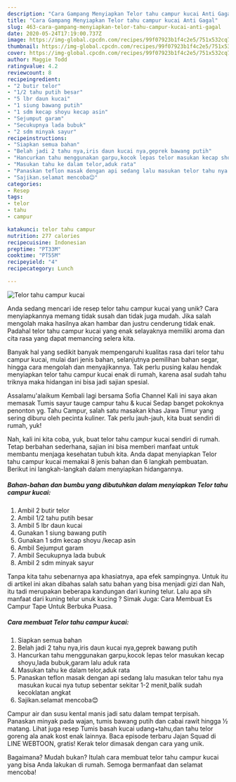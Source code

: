 ```yaml
---
description: "Cara Gampang Menyiapkan Telor tahu campur kucai Anti Gagal"
title: "Cara Gampang Menyiapkan Telor tahu campur kucai Anti Gagal"
slug: 463-cara-gampang-menyiapkan-telor-tahu-campur-kucai-anti-gagal
date: 2020-05-24T17:19:00.737Z
image: https://img-global.cpcdn.com/recipes/99f07923b1f4c2e5/751x532cq70/telor-tahu-campur-kucai-foto-resep-utama.jpg
thumbnail: https://img-global.cpcdn.com/recipes/99f07923b1f4c2e5/751x532cq70/telor-tahu-campur-kucai-foto-resep-utama.jpg
cover: https://img-global.cpcdn.com/recipes/99f07923b1f4c2e5/751x532cq70/telor-tahu-campur-kucai-foto-resep-utama.jpg
author: Maggie Todd
ratingvalue: 4.2
reviewcount: 8
recipeingredient:
- "2 butir telor"
- "1/2 tahu putih besar"
- "5 lbr daun kucai"
- "1 siung bawang putih"
- "1 sdm kecap shoyu kecap asin"
- "Sejumput garam"
- "Secukupnya lada bubuk"
- "2 sdm minyak sayur"
recipeinstructions:
- "Siapkan semua bahan"
- "Belah jadi 2 tahu nya,iris daun kucai nya,geprek bawang putih"
- "Hancurkan tahu menggunakan garpu,kocok lepas telor masukan kecap shoyu,lada bubuk,garam lalu aduk rata"
- "Masukan tahu ke dalam telor,aduk rata"
- "Panaskan teflon masak dengan api sedang lalu masukan telor tahu nya masukan kucai nya tutup sebentar sekitar 1-2 menit,balik sudah kecoklatan angkat"
- "Sajikan.selamat mencoba😊"
categories:
- Resep
tags:
- telor
- tahu
- campur

katakunci: telor tahu campur 
nutrition: 277 calories
recipecuisine: Indonesian
preptime: "PT33M"
cooktime: "PT55M"
recipeyield: "4"
recipecategory: Lunch

---
```



![Telor tahu campur kucai](https://img-global.cpcdn.com/recipes/99f07923b1f4c2e5/751x532cq70/telor-tahu-campur-kucai-foto-resep-utama.jpg)

Anda sedang mencari ide resep telor tahu campur kucai yang unik? Cara menyiapkannya memang tidak susah dan tidak juga mudah. Jika salah mengolah maka hasilnya akan hambar dan justru cenderung tidak enak. Padahal telor tahu campur kucai yang enak selayaknya memiliki aroma dan cita rasa yang dapat memancing selera kita.

Banyak hal yang sedikit banyak mempengaruhi kualitas rasa dari telor tahu campur kucai, mulai dari jenis bahan, selanjutnya pemilihan bahan segar, hingga cara mengolah dan menyajikannya. Tak perlu pusing kalau hendak menyiapkan telor tahu campur kucai enak di rumah, karena asal sudah tahu triknya maka hidangan ini bisa jadi sajian spesial.

Assalamu&#39;alaikum Kembali lagi bersama Sofia Channel Kali ini saya akan memasak Tumis sayur tauge campur tahu &amp; kucai Sedap banget pokoknya penonton yg. Tahu Campur, salah satu masakan khas Jawa Timur yang sering diburu oleh pecinta kuliner. Tak perlu jauh-jauh, kita buat sendiri di rumah, yuk!


Nah, kali ini kita coba, yuk, buat telor tahu campur kucai sendiri di rumah. Tetap berbahan sederhana, sajian ini bisa memberi manfaat untuk membantu menjaga kesehatan tubuh kita. Anda dapat menyiapkan Telor tahu campur kucai memakai 8 jenis bahan dan 6 langkah pembuatan. Berikut ini langkah-langkah dalam menyiapkan hidangannya.

<!--inarticleads1-->

##### Bahan-bahan dan bumbu yang dibutuhkan dalam menyiapkan Telor tahu campur kucai:

1. Ambil 2 butir telor
1. Ambil 1/2 tahu putih besar
1. Ambil 5 lbr daun kucai
1. Gunakan 1 siung bawang putih
1. Gunakan 1 sdm kecap shoyu /kecap asin
1. Ambil Sejumput garam
1. Ambil Secukupnya lada bubuk
1. Ambil 2 sdm minyak sayur


Tanpa kita tahu sebenarnya apa khasiatnya, apa efek sampingnya. Untuk itu di artikel ini akan dibahas salah satu bahan yang bisa menjadi gizi dan Nah, itu tadi merupakan beberapa kandungan dari kuning telur. Lalu apa sih manfaat dari kuning telur unuk kucing ? Simak Juga: Cara Membuat Es Campur Tape Untuk Berbuka Puasa. 

<!--inarticleads2-->

##### Cara membuat Telor tahu campur kucai:

1. Siapkan semua bahan
1. Belah jadi 2 tahu nya,iris daun kucai nya,geprek bawang putih
1. Hancurkan tahu menggunakan garpu,kocok lepas telor masukan kecap shoyu,lada bubuk,garam lalu aduk rata
1. Masukan tahu ke dalam telor,aduk rata
1. Panaskan teflon masak dengan api sedang lalu masukan telor tahu nya masukan kucai nya tutup sebentar sekitar 1-2 menit,balik sudah kecoklatan angkat
1. Sajikan.selamat mencoba😊


Campur air dan susu kental manis jadi satu dalam tempat terpisah. Panaskan minyak pada wajan, tumis bawang putih dan cabai rawit hingga ½ matang. Lihat juga resep Tumis basah kucai udang+tahu,dan tahu telor goreng ala anak kost enak lainnya. Baca episode terbaru Jajan Squad di LINE WEBTOON, gratis! Kerak telor dimasak dengan cara yang unik. 

Bagaimana? Mudah bukan? Itulah cara membuat telor tahu campur kucai yang bisa Anda lakukan di rumah. Semoga bermanfaat dan selamat mencoba!
